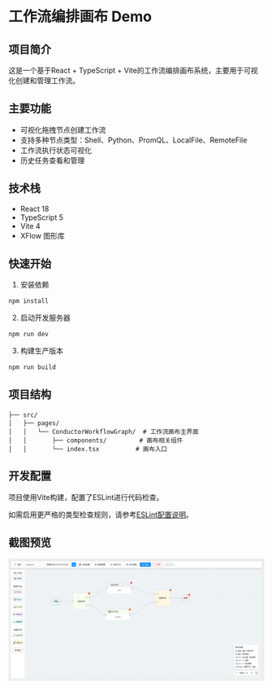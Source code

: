 # 工作流编排画布 Demo

## 项目简介

这是一个基于React + TypeScript + Vite的工作流编排画布系统，主要用于可视化创建和管理工作流。

## 主要功能

- 可视化拖拽节点创建工作流
- 支持多种节点类型：Shell、Python、PromQL、LocalFile、RemoteFile
- 工作流执行状态可视化
- 历史任务查看和管理

## 技术栈

- React 18
- TypeScript 5
- Vite 4
- XFlow 图形库

## 快速开始

1. 安装依赖
```bash
npm install
```

2. 启动开发服务器
```bash
npm run dev
```

3. 构建生产版本
```bash
npm run build
```

## 项目结构

```
├── src/
│   ├── pages/
│   │   └── ConductorWorkflowGraph/  # 工作流画布主界面
│   │       ├── components/         # 画布相关组件
│   │       └── index.tsx          # 画布入口
```

## 开发配置

项目使用Vite构建，配置了ESLint进行代码检查。

如需启用更严格的类型检查规则，请参考[ESLint配置说明](#eslint配置)。

## 截图预览

<img src="./public/demo.jpg" alt="工作流画布截图"/>
